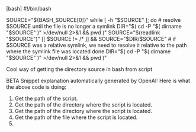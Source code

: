 [bash]
#!/bin/bash

SOURCE="${BASH_SOURCE[0]}"
while [ -h "$SOURCE" ]; do # resolve $SOURCE until the file is no longer a symlink
  DIR="$( cd -P "$( dirname "$SOURCE" )" >/dev/null 2>&1 && pwd )"
  SOURCE="$(readlink "$SOURCE")"
  [[ $SOURCE != /* ]] && SOURCE="$DIR/$SOURCE" # if $SOURCE was a relative symlink, we need to resolve it relative to the path where the symlink file was located
done
DIR="$( cd -P "$( dirname "$SOURCE" )" >/dev/null 2>&1 && pwd )"




Cool way of getting the directory source in bash from script

BETA Snippet explanation automatically generated by OpenAI:
Here is what the above code is doing:
1. Get the path of the script.
2. Get the path of the directory where the script is located.
3. Get the path of the directory where the script is located.
4. Get the path of the file where the script is located.
5.